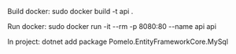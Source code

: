 Build docker: sudo docker build -t api .

Run docker: sudo docker run -it --rm -p 8080:80 --name api api

In project: dotnet add package Pomelo.EntityFrameworkCore.MySql